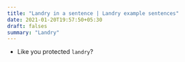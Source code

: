```yaml
---
title: "Landry in a sentence | Landry example sentences"
date: 2021-01-20T19:57:50+05:30
draft: falses
summary: "Landry"
---
```

- Like you protected `landry`?
                 
